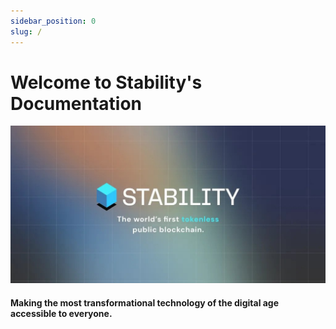 ```yaml
---
sidebar_position: 0
slug: /
---
```


# Welcome to Stability's Documentation

![social card for Stability](../static/img/stability-social.jpg)

#### Making the most transformational technology of the digital age accessible to everyone.
